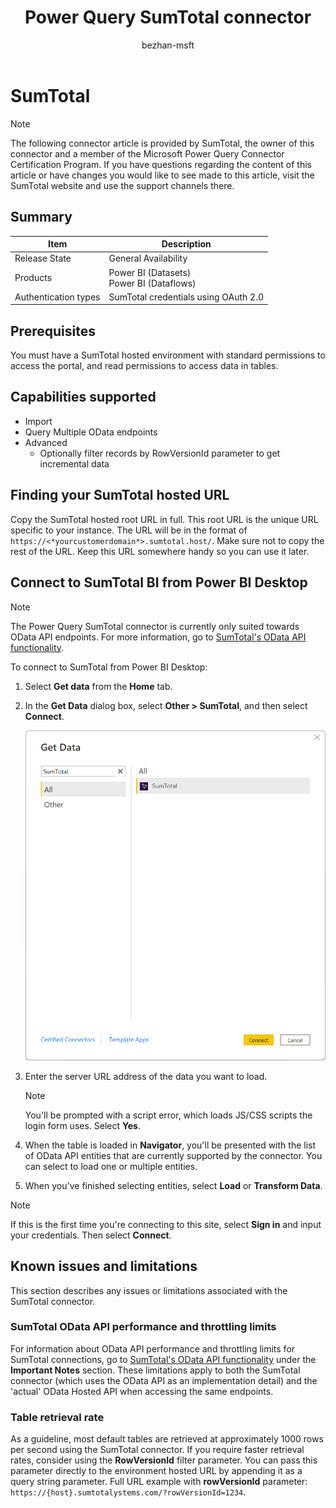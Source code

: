 ﻿---
title: Power Query SumTotal connector
description: Provides basic information and prerequisites for the SumTotal connector, and outlines limitations and issues.
author: bezhan-msft
ms.topic: conceptual
ms.date: 7/29/2022
ms.author: bezhan
---

# SumTotal

>[!Note]
>The following connector article is provided by SumTotal, the owner of this connector and a member of the Microsoft Power Query Connector Certification Program. If you have questions regarding the content of this article or have changes you would like to see made to this article, visit the SumTotal website and use the support channels there.

## Summary

| Item | Description |
| ---- | ----------- |
| Release State | General Availability |
| Products | Power BI (Datasets)<br/>Power BI (Dataflows) |
| Authentication types | SumTotal credentials using OAuth 2.0 |

## Prerequisites

You must have a SumTotal hosted environment with standard permissions to access the portal, and read permissions to access data in tables.

## Capabilities supported

* Import
* Query Multiple OData endpoints
* Advanced
  * Optionally filter records by RowVersionId parameter to get incremental data

## Finding your SumTotal hosted URL

Copy the SumTotal hosted root URL in full. This root URL is the unique URL specific to your instance. The URL will be in the format of `https://<*yourcustomerdomain*>.sumtotal.host/`. Make sure not to copy the rest of the URL. Keep this URL somewhere handy so you can use it later.

## Connect to SumTotal BI from Power BI Desktop

>[!NOTE]
>The Power Query SumTotal connector is currently only suited towards OData API endpoints. For more information, go to [SumTotal's OData API functionality](https://marketplace.sumtotalsystems.com/Home/ODataAPI).

To connect to SumTotal from Power BI Desktop:

1. Select **Get data** from the **Home** tab.

2. In the **Get Data** dialog box, select **Other > SumTotal**, and then select **Connect**.

   ![Screenshot](media/sumtotal/sumtotal-get-data.png)

3. Enter the server URL address of the data you want to load.

   >[!NOTE]
   >You'll be prompted with a script error, which loads JS/CSS scripts the login form uses. Select **Yes**.

4. When the table is loaded in **Navigator**, you'll be presented with the list of OData API entities that are currently supported by the connector. You can select to load one or multiple entities.

5. When you've finished selecting entities, select **Load** or **Transform Data**.

>[!NOTE]
>If this is the first time you're connecting to this site, select **Sign in** and input your credentials. Then select **Connect**.

## Known issues and limitations

This section describes any issues or limitations associated with the SumTotal connector.

### SumTotal OData API performance and throttling limits

For information about OData API performance and throttling limits for SumTotal connections, go to [SumTotal's OData API functionality](https://marketplace.sumtotalsystems.com/Home/ODataAPI) under the **Important Notes** section. These limitations apply to both the SumTotal connector (which uses the OData API as an implementation detail) and the 'actual' OData Hosted API when accessing the same endpoints.

### Table retrieval rate

As a guideline, most default tables are retrieved at approximately 1000 rows per second using the SumTotal connector. If you require faster retrieval rates, consider using the **RowVersionId** filter parameter. You can pass this parameter directly to the environment hosted URL by appending it as a query string parameter. Full URL example with **rowVersionId** parameter: `https://{host}.sumtotalystems.com/?rowVersionId=1234`.
